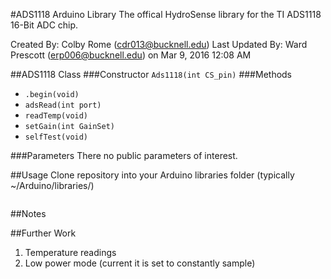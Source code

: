 #ADS1118 Arduino Library
The offical HydroSense library for the TI ADS1118 16-Bit ADC chip.

Created By: Colby Rome (cdr013@bucknell.edu)
Last Updated By: Ward Prescott (erp006@bucknell.edu) on Mar 9, 2016 12:08 AM

##ADS1118 Class
###Constructor
`Ads1118(int CS_pin)`
###Methods
- `.begin(void)`
- `adsRead(int port)`
- `readTemp(void)`
- `setGain(int GainSet)`
- `selfTest(void)`

###Parameters
There no public parameters of interest.

##Usage
Clone repository into your Arduino libraries folder (typically ~/Arduino/libraries/)

```

```

##Notes

##Further Work
1. Temperature readings
2. Low power mode (current it is set to constantly sample)
